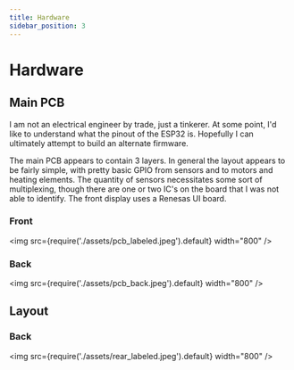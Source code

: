 ```yaml
---
title: Hardware
sidebar_position: 3
---
```


# Hardware

## Main PCB

I am not an electrical engineer by trade, just a tinkerer.  At some point, I'd like to understand what the pinout of the ESP32 is.  Hopefully I can ultimately attempt to build an alternate firmware.

The main PCB appears to contain 3 layers.  In general the layout appears to be fairly simple, with pretty basic GPIO from sensors and to motors and heating elements.  The quantity of sensors necessitates some sort of multiplexing, though there are one or two IC's on the board that I was not able to identify.  The front display uses a Renesas UI board.

### Front

<img
    src={require('./assets/pcb_labeled.jpeg').default}
    width="800"
/>

### Back

<img
    src={require('./assets/pcb_back.jpeg').default}
    width="800"
/>

## Layout

### Back

<img
    src={require('./assets/rear_labeled.jpeg').default}
    width="800"
/>